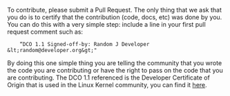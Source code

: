 To contribute, please submit a Pull Request. The only thing that we ask that you do 
is to certify that the contribution (code, docs, etc) was done by you. You can do this with 
a very simple step: include a line in your first pull request comment such as:

        “DCO 1.1 Signed-off-by: Random J Developer &lt;random@developer.org&gt;"

By doing this one simple thing you are telling the community that you wrote the code you are contributing or have the right to pass on the code that you are contributing. The DCO 1.1 referenced is the Developer Certificate of Origin that is used in the Linux Kernel community, you can find it [here](http://elinux.org/Developer_Certificate_Of_Origin "DCO 1.1").
